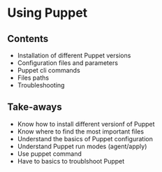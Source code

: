 # Using Puppet

## Contents

- Installation of different Puppet versions
- Configuration files and parameters
- Puppet cli commands
- Files paths
- Troubleshooting

## Take-aways

- Know how to install different versionf of Puppet
- Know where to find the most important files
- Understand the basics of Puppet configuration
- Understand Puppet run modes (agent/apply)
- Use puppet command
- Have to basics to troublshoot Puppet
